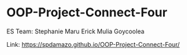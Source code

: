 # OOP-Project-Connect-Four

ES Team:
Stephanie Maru
Erick Mulia Goycoolea

Link:
https://spdamazo.github.io/OOP-Project-Connect-Four/
